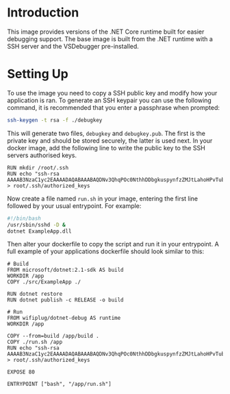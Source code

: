# Introduction

This image provides versions of the .NET Core runtime built for easier debugging support. The base image is built from the .NET runtime with a SSH server and the VSDebugger pre-installed.

# Setting Up

To use the image you need to copy a SSH public key and modify how your application is ran. To generate an SSH keypair you can use the following command, it is recommended that you enter a passphrase when prompted:

```sh
ssh-keygen -t rsa -f ./debugkey
```

This will generate two files, `debugkey` and `debugkey.pub`. The first is the private key and should be stored securely, the latter is used next. In your docker image, add the following line to write the public key to the SSH servers authorised keys.

```docker
RUN mkdir /root/.ssh
RUN echo "ssh-rsa AAAAB3NzaC1yc2EAAAADAQABAAABAQDNv3QhqPOc0NthhDDbgkuspynfzZMJtLahoHPvTub9sWBZN5gTUNBMdVF8DEn9MQ8Uuf81rGAW0Jr8LDg7tSvKSNnL1+6wi7MolwE+KXzWwwX7DdvFMzx+lM9VHxC6BckjicG6pCTJVZKqzuONWb3uL/JjSeDDjYb8vMkhE4Uv4L8g4MzpZlP4QlJ8LRfv+pPqhoK6rloHvc3cFfRIn2wyoeXNcR/PGr/xP0Wv3c3y8FXlw936mOTAbZjWxnnXG7ok+iuKQcs80ayStL9LFISzCg7H6+wQlXvLAPOlsUXv+eB62AAvs6koAR5vGm4Sdr0dxJvyTaL+6U+V7FvC5FTn" > root/.ssh/authorized_keys
```

Now create a file named `run.sh` in your image, entering the first line followed by your usual entrypoint. For example:

```sh
#!/bin/bash 
/usr/sbin/sshd -D &
dotnet ExampleApp.dll
```

Then alter your dockerfile to copy the script and run it in your entrypoint. A full example of your applications dockerfile should look similar to this:

```docker
# Build
FROM microsoft/dotnet:2.1-sdk AS build
WORKDIR /app
COPY ./src/ExampleApp ./

RUN dotnet restore
RUN dotnet publish -c RELEASE -o build

# Run
FROM wifiplug/dotnet-debug AS runtime
WORKDIR /app

COPY --from=build /app/build .
COPY ./run.sh /app
RUN echo "ssh-rsa AAAAB3NzaC1yc2EAAAADAQABAAABAQDNv3QhqPOc0NthhDDbgkuspynfzZMJtLahoHPvTub9sWBZN5gTUNBMdVF8DEn9MQ8Uuf81rGAW0Jr8LDg7tSvKSNnL1+6wi7MolwE+KXzWwwX7DdvFMzx+lM9VHxC6BckjicG6pCTJVZKqzuONWb3uL/JjSeDDjYb8vMkhE4Uv4L8g4MzpZlP4QlJ8LRfv+pPqhoK6rloHvc3cFfRIn2wyoeXNcR/PGr/xP0Wv3c3y8FXlw936mOTAbZjWxnnXG7ok+iuKQcs80ayStL9LFISzCg7H6+wQlXvLAPOlsUXv+eB62AAvs6koAR5vGm4Sdr0dxJvyTaL+6U+V7FvC5FTn" > root/.ssh/authorized_keys

EXPOSE 80

ENTRYPOINT ["bash", "/app/run.sh"]
```